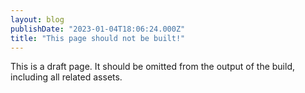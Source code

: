 ```yaml
---
layout: blog
publishDate: "2023-01-04T18:06:24.000Z"
title: "This page should not be built!"
---
```


This is a draft page. It should be omitted from the output of the build, including all related assets.
